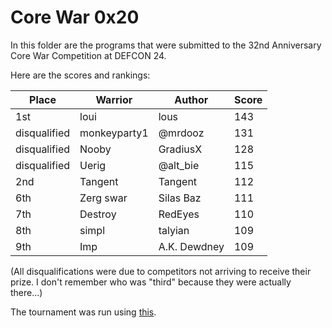 # Core War 0x20

In this folder are the programs that were submitted to the 32nd Anniversary Core
War Competition at DEFCON 24.

Here are the scores and rankings:

|Place|Warrior|Author|Score|
|---|---|---|---|
|1st|loui|lous|143|
|disqualified|monkeyparty1|@mrdooz|131|
|disqualified|Nooby|GradiusX|128|
|disqualified|Uerig|@alt_bie|115|
|2nd|Tangent|Tangent|112|
|6th|Zerg swar|Silas Baz|111|
|7th|Destroy|RedEyes|110|
|8th|simpl|talyian|109|
|9th|Imp|A.K. Dewdney|109|

(All disqualifications were due to competitors not arriving to receive their
prize. I don't remember who was "third" because they were actually there...)

The tournament was run using [this](https://github.com/SilverWingedSeraph/corewar32/tree/master/toroid).
